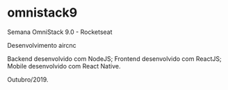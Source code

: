 # omnistack9
Semana OmniStack 9.0 - Rocketseat

Desenvolvimento aircnc

Backend desenvolvido com NodeJS;
Frontend desenvolvido com ReactJS;
Mobile desenvolvido com React Native.

Outubro/2019.
